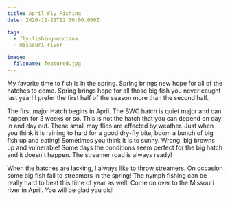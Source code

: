 ```yaml
---
title: April Fly Fishing
date: 2020-12-21T12:00:00.000Z

tags:
  - fly-fishing-montana
  - missouri-river

image:
  filename: featured.jpg
---
```


My favorite time to fish is in the spring. Spring brings new hope for all of the hatches to come. Spring brings hope for all those big fish you never caught last year! I prefer the first half of the season more than the second half.

The first major Hatch begins in April. The BWO hatch is quiet major and can happen for 3 weeks or so. This is not the hatch that you can depend on day in and day out. These small may flies are effected by weather. Just when you think it is raining to hard for a good dry-fly bite, boom a bunch of big fish up and eating! Sometimes you think it is to sunny. Wrong, big browns up and vulnerable! Some days the conditions seem perfect for the big hatch and it doesn't happen. The streamer road is always ready!

When the hatches are lacking, I always like to throw streamers. On occasion some big fish fall to streamers in the spring! The nymph fishing can be really hard to beat this time of year as well. Come on over to the Missouri river in April. You will be glad you did!
